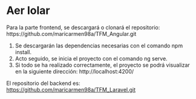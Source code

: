 <h1>Aer Iolar</h1>
Para la parte frontend, se descargará o clonará el repositorio:
https://github.com/maricarmen98a/TFM_Angular.git

1.	Se descargarán las dependencias necesarias con el comando npm install.
2.	Acto seguido, se inicia el proyecto con el comando ng serve.
3.	Si todo se ha realizado correctamente, el proyecto se podrá visualizar en la siguiente dirección: http://localhost:4200/


El repositorio del backend es: https://github.com/maricarmen98a/TFM_Laravel.git 
